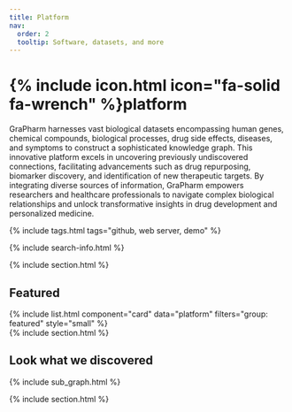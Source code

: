 ```yaml
---
title: Platform
nav:
  order: 2
  tooltip: Software, datasets, and more
---
```


# {% include icon.html icon="fa-solid fa-wrench" %}platform

GraPharm harnesses vast biological datasets encompassing human genes, chemical compounds, biological processes, drug side effects, diseases, and symptoms to construct a sophisticated knowledge graph. 
This innovative platform excels in uncovering previously undiscovered connections, facilitating advancements such as drug repurposing, biomarker discovery, and identification of new therapeutic targets.
By integrating diverse sources of information, GraPharm empowers researchers and healthcare professionals to navigate complex biological relationships and unlock transformative insights in drug development and personalized medicine.


{% include tags.html tags="github, web server, demo" %}

{% include search-info.html %}

{% include section.html %}

## Featured


<div class="container">
  {% include list.html component="card" data="platform" filters="group: featured" style="small" %}
</div>
{% include section.html %}

## Look what we discovered

{% include sub_graph.html %}

{% include section.html %}
